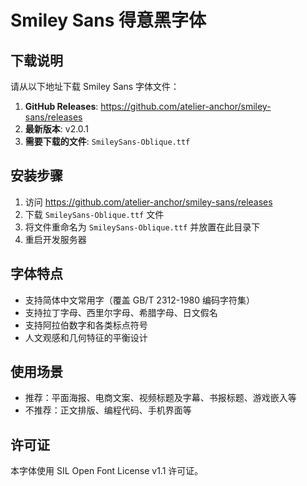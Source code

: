 # Smiley Sans 得意黑字体

## 下载说明

请从以下地址下载 Smiley Sans 字体文件：

1. **GitHub Releases**: https://github.com/atelier-anchor/smiley-sans/releases
2. **最新版本**: v2.0.1
3. **需要下载的文件**: `SmileySans-Oblique.ttf`

## 安装步骤

1. 访问 https://github.com/atelier-anchor/smiley-sans/releases
2. 下载 `SmileySans-Oblique.ttf` 文件
3. 将文件重命名为 `SmileySans-Oblique.ttf` 并放置在此目录下
4. 重启开发服务器

## 字体特点

- 支持简体中文常用字（覆盖 GB/T 2312-1980 编码字符集）
- 支持拉丁字母、西里尔字母、希腊字母、日文假名
- 支持阿拉伯数字和各类标点符号
- 人文观感和几何特征的平衡设计

## 使用场景

- 推荐：平面海报、电商文案、视频标题及字幕、书报标题、游戏嵌入等
- 不推荐：正文排版、编程代码、手机界面等

## 许可证

本字体使用 SIL Open Font License v1.1 许可证。 